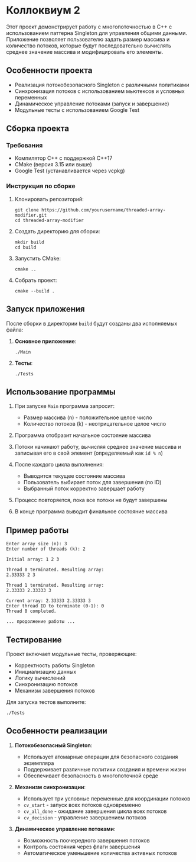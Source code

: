 # Коллоквиум 2

Этот проект демонстрирует работу с многопоточностью в C++ с использованием паттерна Singleton для управления общими данными. Приложение позволяет пользователю задать размер массива и количество потоков, которые будут последовательно вычислять среднее значение массива и модифицировать его элементы.

## Особенности проекта

- Реализация потокобезопасного Singleton с различными политиками
- Синхронизация потоков с использованием мьютексов и условных переменных
- Динамическое управление потоками (запуск и завершение)
- Модульные тесты с использованием Google Test

## Сборка проекта

### Требования
- Компилятор C++ с поддержкой C++17
- CMake (версия 3.15 или выше)
- Google Test (устанавливается через vcpkg)

### Инструкция по сборке

1. Клонировать репозиторий:
   ```
   git clone https://github.com/yourusername/threaded-array-modifier.git
   cd threaded-array-modifier
   ```

2. Создать директорию для сборки:
   ```
   mkdir build
   cd build
   ```

3. Запустить CMake:
   ```
   cmake ..
   ```

4. Собрать проект:
   ```
   cmake --build .
   ```

## Запуск приложения

После сборки в директории `build` будут созданы два исполняемых файла:

1. **Основное приложение**:
   ```
   ./Main
   ```

2. **Тесты**:
   ```
   ./Tests
   ```

## Использование программы

1. При запуске `Main` программа запросит:
   - Размер массива (n) - положительное целое число
   - Количество потоков (k) - неотрицательное целое число

2. Программа отобразит начальное состояние массива

3. Потоки начинают работу, вычисляя среднее значение массива и записывая его в свой элемент (определяемый как `id % n`)

4. После каждого цикла выполнения:
   - Выводится текущее состояние массива
   - Пользователь выбирает поток для завершения (по ID)
   - Выбранный поток корректно завершает работу

5. Процесс повторяется, пока все потоки не будут завершены

6. В конце программа выводит финальное состояние массива

## Пример работы

```
Enter array size (n): 3
Enter number of threads (k): 2

Initial array: 1 2 3 

Thread 0 terminated. Resulting array:
2.33333 2 3 

Thread 1 terminated. Resulting array:
2.33333 2.33333 3 

Current array: 2.33333 2.33333 3 
Enter thread ID to terminate (0-1): 0
Thread 0 completed.

... продолжение работы ...
```

## Тестирование

Проект включает модульные тесты, проверяющие:
- Корректность работы Singleton
- Инициализацию данных
- Логику вычислений
- Синхронизацию потоков
- Механизм завершения потоков

Для запуска тестов выполните:
```
./Tests
```

## Особенности реализации

1. **Потокобезопасный Singleton**:
   - Использует атомарные операции для безопасного создания экземпляра
   - Поддерживает различные политики создания и времени жизни
   - Обеспечивает безопасность в многопоточной среде

2. **Механизм синхронизации**:
   - Использует три условные переменные для координации потоков
   - `cv_start` - запуск всех потоков одновременно
   - `cv_all_done` - ожидание завершения цикла всех потоков
   - `cv_decision` - управление завершением потоков

3. **Динамическое управление потоками**:
   - Возможность поочередного завершения потоков
   - Контроль состояния через флаги завершения
   - Автоматическое уменьшение количества активных потоков
